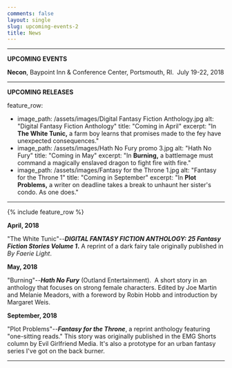 ```yaml
---
comments: false
layout: single
slug: upcoming-events-2
title: News
---
```

* * *

**UPCOMING EVENTS**

**Necon**, Baypoint Inn & Conference Center, Portsmouth, RI.  July 19-22, 2018

* * *



**UPCOMING RELEASES**

feature_row:
  - image_path: /assets/images/Digital Fantasy Fiction Anthology.jpg
    alt: "Digital Fantasy Fiction Anthology"
    title: "Coming in April"
    excerpt: "In **The White Tunic,** a farm boy learns that promises made to the fey have unexpected consequences."
  - image_path: /assets/images/Hath No Fury promo 3.jpg
    alt: "Hath No Fury"
    title: "Coming in May"
    excerpt: "In **Burning,** a battlemage must command a magically enslaved dragon to fight fire with fire."
  - image_path: /assets/images/Fantasy for the Throne 1.jpg
    alt: "Fantasy for the Throne 1"
    title: "Coming in September"
    excerpt: "In **Plot Problems,** a writer on deadline takes a break to unhaunt her sister's condo. As one does."
---
{% include feature_row %}


**April, 2018**

"The White Tunic"--**_DIGITAL FANTASY FICTION ANTHOLOGY: 25 Fantasy Fiction Stories Volume 1_.** A reprint of a dark fairy tale originally published in _By Faerie Light_. 

**May, 2018**

"Burning"--**_Hath No Fury_** (Outland Entertainment).  A short story in an anthology that focuses on strong female characters. Edited by Joe Martin and Melanie Meadors, with a foreword by Robin Hobb and introduction by Margaret Weis.

**September, 2018**

"Plot Problems"--**_Fantasy for the Throne_**, a reprint anthology featuring "one-sitting reads."  This story was originally published in the EMG Shorts column by Evil Girlfriend Media. It's also a prototype for an urban fantasy series I've got on the back burner. 

* * *
